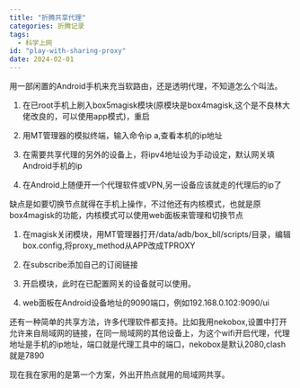 ```yaml
---
title: "折腾共享代理"
categories: 折腾记录
tags:
  - 科学上网
id: "play-with-sharing-proxy"
date: 2024-02-01
---
```


用一部闲置的Android手机来充当软路由，还是透明代理，不知道怎么个叫法。

1. 在已root手机上刷入box5magisk模块(原模块是box4magisk,这个是不良林大佬改良的，可以使用app模式)，重启

2. 用MT管理器的模拟终端，输入命令ip a,查看本机的ip地址

3. 在需要共享代理的另外的设备上，将ipv4地址设为手动设定，默认网关填Android手机的ip

4. 在Android上随便开一个代理软件或VPN,另一设备应该就走的代理后的ip了

缺点是如要切换节点就得在手机上操作，不过他还有内核模式，也就是原box4magisk的功能，内核模式可以使用web面板来管理和切换节点

1. 在magisk关闭模块，用MT管理器打开/data/adb/box_bll/scripts/目录，编辑box.config,将proxy_method从APP改成TPROXY

2. 在subscribe添加自己的订阅链接

3. 开启模块，此时在已配置网关的设备就可以使用。

4. web面板在Android设备地址的9090端口，例如192.168.0.102:9090/ui

还有一种简单的共享方法，许多代理软件都支持。比如我用nekobox,设置中打开允许来自局域网的链接，在同一局域网的其他设备上，为这个wifi开启代理，代理地址是手机的ip地址，端口就是代理工具中的端口，nekobox是默认2080,clash就是7890

现在我在家用的是第一个方案，外出开热点就用的局域网共享。